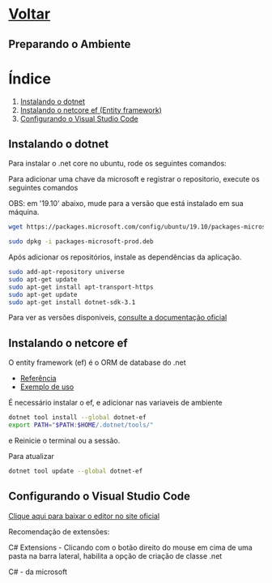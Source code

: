 # [Voltar](../index.md)

## Preparando o Ambiente

 # Índice
1. [Instalando o dotnet](#Instalando-o-dotnet)
1. [Instalando o netcore ef (Entity framework)](#Instalando-o-netcore-ef)
1. [Configurando o Visual Studio Code](#Configurando-o-Visual-Studio-Code)



## Instalando o dotnet

Para instalar o .net core no ubuntu, rode os seguintes comandos:

Para adicionar uma chave da microsoft e registrar o repositorio, execute os seguintes comandos

OBS: em '19.10' abaixo, mude para a versão que está instalado em sua máquina.

```bash
wget https://packages.microsoft.com/config/ubuntu/19.10/packages-microsoft-prod.deb -O packages-microsoft-prod.deb

sudo dpkg -i packages-microsoft-prod.deb
```

Após adicionar os repositórios, instale as dependências da aplicação.

```bash
sudo add-apt-repository universe
sudo apt-get update
sudo apt-get install apt-transport-https
sudo apt-get update
sudo apt-get install dotnet-sdk-3.1
```

Para ver as versões disponiveis, [consulte a documentação oficial](https://docs.microsoft.com/pt-br/dotnet/core/install/linux-package-manager-ubuntu-1910)

## Instalando o netcore ef
O entity framework (ef) é o ORM de database do .net
* [Referência](https://docs.microsoft.com/pt-br/ef/core/miscellaneous/cli/dotnet)
* [Exemplo de uso](https://docs.microsoft.com/pt-br/ef/core/get-started/?tabs=netcore-cli)

É necessário instalar o ef, e adicionar nas variaveis de ambiente
```bash
dotnet tool install --global dotnet-ef
export PATH="$PATH:$HOME/.dotnet/tools/"
```
e Reinicie o terminal ou a sessão.

Para atualizar
```bash
dotnet tool update --global dotnet-ef
```



## Configurando o Visual Studio Code

[Clique aqui para baixar o editor no site oficial](https://code.visualstudio.com/download)

Recomendação de extensões: 

C# Extensions - Clicando com o botão direito do mouse em cima de uma pasta na barra lateral, habilita a opção de criação de classe .net

C# - da microsoft
